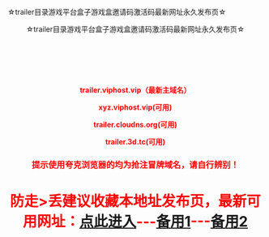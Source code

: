 
☆trailer目录游戏平台盒子游戏盒邀请码激活码最新网址永久发布页☆
<!DOCTYPE html PUBLIC "-//W3C//DTD XHTML 1.0 Transitional//EN" "http://www.w3.org/TR/xhtml1/DTD/xhtml1-transitional.dtd">
<html xmlns="http://www.w3.org/1999/xhtml"><head><meta http-equiv="Content-Type" content="text/html; charset=UTF-8">
<title>☆trailer目录游戏平台盒子游戏盒邀请码激活码最新网址永久发布页☆-地址发布页，收藏我回家不迷路！</title><meta name="keywords" content="免费，单机游戏，邀请码，学习，平台，下载，游戏盒，trailer，目录，激活码">
 <meta charset='utf-8'></head><body><div style="text-align: center;">☆trailer目录游戏平台盒子游戏盒邀请码激活码最新网址永久发布页☆</div><center style='color:red;margin-top:100px'><h4><p>trailer.viphost.vip（最新主域名）</p><p>xyz.viphost.vip(可用)</p><p>trailer.cloudns.org(可用)</p><p>trailer.3d.tc(可用)</p></h4><h3>提示使用夸克浏览器的均为抢注冒牌域名，请自行辨别！</h3><h1>防走>丢建议收藏本地址发布页，最新可用网址：<a href='https://trailer.cloudns.org'>点此进入</a>---<a href='https://xyz.viphost.vip'>备用1</a>---<a href='https://trailer.viphost.vip'>备用2</a></h1></center></body></html>
